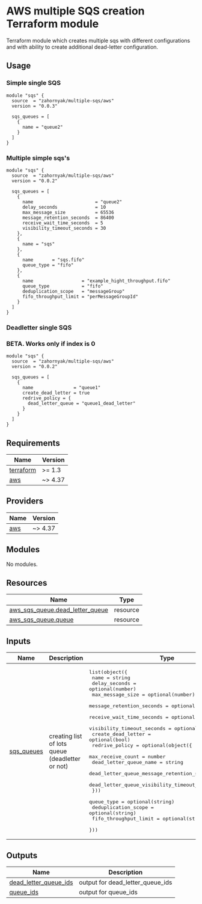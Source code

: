 # AWS multiple SQS creation Terraform module 

Terraform module which creates multiple sqs with different configurations and with ability to create additional dead-letter configuration.

## Usage

### Simple single SQS

```hcl
module "sqs" {
  source  = "zahornyak/multiple-sqs/aws"
  version = "0.0.3"

  sqs_queues = [
    {
      name = "queue2"
    }
  ]
}
```

### Multiple simple sqs's

```hcl
module "sqs" {
  source  = "zahornyak/multiple-sqs/aws"
  version = "0.0.2"

  sqs_queues = [
    {
      name                       = "queue2"
      delay_seconds              = 10
      max_message_size           = 65536
      message_retention_seconds  = 86400
      receive_wait_time_seconds  = 5
      visibility_timeout_seconds = 30
    },
    {
      name = "sqs"
    },
    {
      name       = "sqs.fifo"
      queue_type = "fifo"
    },
    {
      name                  = "example_hight_throughput.fifo"
      queue_type            = "fifo"
      deduplication_scope   = "messageGroup"
      fifo_throughput_limit = "perMessageGroupId"
    }
  ]
}
```


### Deadletter single SQS
### BETA. Works only if index is 0

```hcl
module "sqs" {
  source  = "zahornyak/multiple-sqs/aws"
  version = "0.0.2"

  sqs_queues = [
    {
      name               = "queue1"
      create_dead_letter = true
      redrive_policy = {
        dead_letter_queue = "queue1_dead_letter"
      }
    }
  ]
}
```





<!-- BEGINNING OF PRE-COMMIT-TERRAFORM DOCS HOOK -->
## Requirements

| Name | Version |
|------|---------|
| <a name="requirement_terraform"></a> [terraform](#requirement\_terraform) | >= 1.3 |
| <a name="requirement_aws"></a> [aws](#requirement\_aws) | ~> 4.37 |

## Providers

| Name | Version |
|------|---------|
| <a name="provider_aws"></a> [aws](#provider\_aws) | ~> 4.37 |

## Modules

No modules.

## Resources

| Name | Type |
|------|------|
| [aws_sqs_queue.dead_letter_queue](https://registry.terraform.io/providers/hashicorp/aws/latest/docs/resources/sqs_queue) | resource |
| [aws_sqs_queue.queue](https://registry.terraform.io/providers/hashicorp/aws/latest/docs/resources/sqs_queue) | resource |

## Inputs

| Name | Description | Type | Default | Required |
|------|-------------|------|---------|:--------:|
| <a name="input_sqs_queues"></a> [sqs\_queues](#input\_sqs\_queues) | creating list of lots queue (deadletter or not) | <pre>list(object({<br>    name                       = string<br>    delay_seconds              = optional(number)<br>    max_message_size           = optional(number)<br>    message_retention_seconds  = optional(number)<br>    receive_wait_time_seconds  = optional(number)<br>    visibility_timeout_seconds = optional(number)<br>    create_dead_letter         = optional(bool)<br>    redrive_policy = optional(object({<br>      max_receive_count                            = number<br>      dead_letter_queue_name                       = string<br>      dead_letter_queue_message_retention_seconds  = number<br>      dead_letter_queue_visibility_timeout_seconds = number<br>    }))<br>    queue_type            = optional(string)<br>    deduplication_scope   = optional(string)<br>    fifo_throughput_limit = optional(string)<br>  }))</pre> | `[]` | no |

## Outputs

| Name | Description |
|------|-------------|
| <a name="output_dead_letter_queue_ids"></a> [dead\_letter\_queue\_ids](#output\_dead\_letter\_queue\_ids) | output for dead\_letter\_queue\_ids |
| <a name="output_queue_ids"></a> [queue\_ids](#output\_queue\_ids) | output for queue\_ids |
<!-- END OF PRE-COMMIT-TERRAFORM DOCS HOOK -->